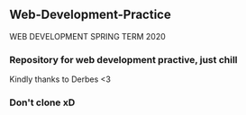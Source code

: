 ## Web-Development-Practice
WEB DEVELOPMENT SPRING TERM 2020

### Repository for web development practive, just chill

Kindly thanks to Derbes <3

### Don't clone xD
